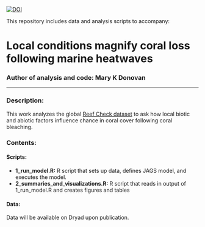 [![DOI](https://zenodo.org/badge/265976745.svg)](https://zenodo.org/badge/latestdoi/265976745)

This repository includes data and analysis scripts to accompany:

# Local conditions magnify coral loss following marine heatwaves

### Author of analysis and code: Mary K Donovan
-----

### Description:
This work analyzes the global [Reef Check dataset](http://reefcheck.org) to ask how local biotic and abiotic factors influence chance in coral cover following coral bleaching.

### Contents:
#### Scripts:
* **1_run_model.R:** R script that sets up data, defines JAGS model, and executes the model.
* **2_summaries_and_visualizations.R:** R script that reads in output of 1_run_model.R and creates figures and tables

#### Data:
Data will be available on Dryad upon publication. 
